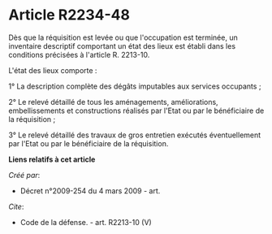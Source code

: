 # Article R2234-48

Dès que la réquisition est levée ou que l'occupation est terminée, un inventaire descriptif comportant un état des lieux est
établi dans les conditions précisées à l'article R. 2213-10.

L'état des lieux comporte : 

1° La description complète des dégâts imputables aux services occupants ; 

2° Le relevé détaillé de tous les aménagements, améliorations, embellissements et constructions réalisés par l'Etat ou par le
bénéficiaire de la réquisition ; 

3° Le relevé détaillé des travaux de gros entretien exécutés éventuellement par l'Etat ou par le bénéficiaire de la
réquisition.

**Liens relatifs à cet article**

_Créé par_:

  - Décret n°2009-254 du 4 mars 2009 - art.

_Cite_:

  - Code de la défense. - art. R2213-10 (V)
